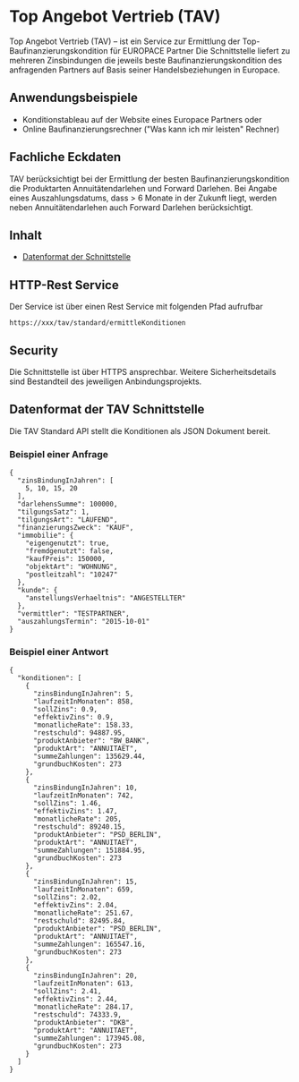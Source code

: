  
# Top Angebot Vertrieb (TAV)
 
Top Angebot Vertrieb (TAV) – ist ein Service zur Ermittlung der Top-Baufinanzierungskondition für EUROPACE Partner
Die Schnittstelle liefert zu mehreren Zinsbindungen die jeweils beste Baufinanzierungskondition des anfragenden Partners auf Basis seiner Handelsbeziehungen in Europace.


## Anwendungsbeispiele
 
* Konditionstableau auf der Website eines Europace Partners oder
* Online Baufinanzierungsrechner ("Was kann ich mir leisten" Rechner)
 
## Fachliche Eckdaten
 
TAV berücksichtigt bei der Ermittlung der besten Baufinanzierungskondition die Produktarten Annuitätendarlehen und Forward Darlehen.
Bei Angabe eines Auszahlungsdatums, dass > 6 Monate in der Zukunft liegt, werden neben Annuitätendarlehen auch Forward Darlehen berücksichtigt.

## Inhalt
* [Datenformat der Schnittstelle](#datenformat-der-tav-schnittstelle)

## HTTP-Rest Service
Der Service ist über einen Rest Service mit folgenden Pfad aufrufbar
```
https://xxx/tav/standard/ermittleKonditionen
```

## Security
Die Schnittstelle ist über HTTPS ansprechbar. Weitere Sicherheitsdetails sind Bestandteil des jeweiligen Anbindungsprojekts.

## Datenformat der TAV Schnittstelle

Die TAV Standard API stellt die Konditionen als JSON Dokument bereit.

### Beispiel einer Anfrage
```
{
  "zinsBindungInJahren": [
    5, 10, 15, 20
  ],
  "darlehensSumme": 100000,
  "tilgungsSatz": 1,
  "tilgungsArt": "LAUFEND",
  "finanzierungsZweck": "KAUF",
  "immobilie": {
    "eigengenutzt": true,
    "fremdgenutzt": false,
    "kaufPreis": 150000,
    "objektArt": "WOHNUNG",
    "postleitzahl": "10247"
  },
  "kunde": {
    "anstellungsVerhaeltnis": "ANGESTELLTER"
  },
  "vermittler": "TESTPARTNER",
  "auszahlungsTermin": "2015-10-01"
}
```
 

### Beispiel einer Antwort
```
{
  "konditionen": [
    {
      "zinsBindungInJahren": 5,
      "laufzeitInMonaten": 858,
      "sollZins": 0.9,
      "effektivZins": 0.9,
      "monatlicheRate": 158.33,
      "restschuld": 94887.95,
      "produktAnbieter": "BW_BANK",
      "produktArt": "ANNUITAET",
      "summeZahlungen": 135629.44,
      "grundbuchKosten": 273
    },
    {
      "zinsBindungInJahren": 10,
      "laufzeitInMonaten": 742,
      "sollZins": 1.46,
      "effektivZins": 1.47,
      "monatlicheRate": 205,
      "restschuld": 89240.15,
      "produktAnbieter": "PSD_BERLIN",
      "produktArt": "ANNUITAET",
      "summeZahlungen": 151884.95,
      "grundbuchKosten": 273
    },
    {
      "zinsBindungInJahren": 15,
      "laufzeitInMonaten": 659,
      "sollZins": 2.02,
      "effektivZins": 2.04,
      "monatlicheRate": 251.67,
      "restschuld": 82495.84,
      "produktAnbieter": "PSD_BERLIN",
      "produktArt": "ANNUITAET",
      "summeZahlungen": 165547.16,
      "grundbuchKosten": 273
    },
    {
      "zinsBindungInJahren": 20,
      "laufzeitInMonaten": 613,
      "sollZins": 2.41,
      "effektivZins": 2.44,
      "monatlicheRate": 284.17,
      "restschuld": 74333.9,
      "produktAnbieter": "DKB",
      "produktArt": "ANNUITAET",
      "summeZahlungen": 173945.08,
      "grundbuchKosten": 273
    }
  ]
}
```

